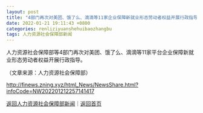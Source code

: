 ```yaml
---
layout: post
title: "4部门再次对美团、饿了么、滴滴等11家企业保障新就业形态劳动者权益开展行政指导"
date: 2022-01-21 19:11:43 +0800
categories: renliziyuanshehuibaozhangbu
tags: 人力资源社会保障部新闻
---
```

<p>人力资源社会保障部等4部门再次对美团、饿了么、滴滴等11家平台企业保障新就业形态劳动者权益开展行政指导。</p><p class="em_media">（文章来源：人力资源社会保障部）</p>

<http://finews.zning.xyz/html_News/NewsShare.html?infoCode=NW202201212257141417>

[返回人力资源社会保障部新闻](//finews.withounder.com/category/renliziyuanshehuibaozhangbu.html)｜[返回首页](//finews.withounder.com/)